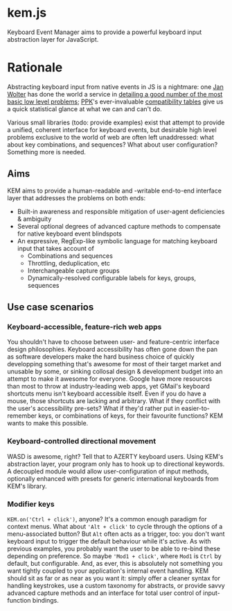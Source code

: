 kem.js
======

Keyboard Event Manager aims to provide a powerful keyboard input abstraction layer for JavaScript.

# Rationale

Abstracting keyboard input from native events in JS is a nightmare: one [Jan Wolter](http://unixpapa.com) has done the world a service in [detailing a good number of the most basic low level problems](http://unixpapa.com/js/key.html); [PPK](htt://quirksmode.org)'s ever-invaluable [compatibility tables](http://www.quirksmode.org/js/keys.html) give us a quick statistical glance at what we can and can't do.

Various small libraries (todo: provide examples) exist that attempt to provide a unified, coherent interface for keyboard events, but desirable high level problems exclusive to the world of web are often left unaddressed: what about key combinations, and sequences? What about user configuration? Something more is needed.

## Aims

KEM aims to provide a human-readable and -writable end-to-end interface layer that addresses the problems on both ends:

* Built-in awareness and responsible mitigation of user-agent deficiencies & ambiguity
* Several optional degrees of advanced capture methods to compensate for native keyboard event blindspots
* An expressive, RegExp-like symbolic language for matching keyboard input that takes account of
    * Combinations and sequences
    * Throttling, deduplication, etc
    * Interchangeable capture groups
    * Dynamically-resolved configurable labels for keys, groups, sequences

## Use case scenarios

### Keyboard-accessible, feature-rich web apps

You shouldn't have to choose between user- and feature-centric interface design philosophies. Keyboard accessibility has often gone down the pan as software developers make the hard business choice of quickly developping something that's awesome for most of their target market and unusable by some, or sinking collosal design & development budget into an attempt to make it awesome for everyone. Google have more resources than most to throw at industry-leading web apps, yet GMail's keyboard shortcuts menu isn't keyboard accessible itself. Even if you do have a mouse, those shortcuts are lacking and arbitrary. What if they conflict with the user's accessibility pre-sets? What if they'd rather put in easier-to-remember keys, or combinations of keys, for their favourite functions? KEM wants to make this possible.

### Keyboard-controlled directional movement

WASD is awesome, right? Tell that to AZERTY keyboard users. Using KEM's abstraction layer, your program only has to hook up to directional keywords. A decoupled module would allow user-configuration of input methods, optionally enhanced with presets for generic international keyboards from KEM's library.

### Modifier keys

`KEM.on('Ctrl + click')`, anyone? It's a common enough paradigm for context menus. What about `'Alt + click'` to cycle through the options of a menu-associated button? But `Alt` often acts as a trigger, too: you don't want keyboard input to trigger the default behaviour while it's active. As with previous examples, you probably want the user to be able to re-bind these depending on preference. So maybe `'Mod1 + click'`, where `Mod1` is `Ctrl` by default, but configurable. And, as ever, this is absolutely not something you want tightly coupled to your application's internal event handling. KEM should sit as far or as near as you want it: simply offer a cleaner syntax for handling keystrokes, use a custom taxonomy for abstracts, or provide savvy advanced capture methods and an interface for total user control of input-function bindings.
